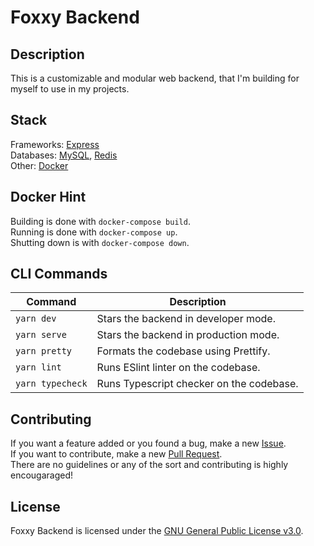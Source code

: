 # Foxxy Backend

## Description
This is a customizable and modular web backend, that I'm building for myself to use in my projects.

## Stack
Frameworks: <a href="https://expressjs.com/">Express</a>  
Databases: <a href="https://www.mysql.com/">MySQL</a>, <a href="https://redis.io/">Redis</a>  
Other: <a href="https://www.docker.com/">Docker<a>  

## Docker Hint
Building is done with <code>docker-compose build</code>.  
Running is done with <code>docker-compose up</code>.  
Shutting down is with <code>docker-compose down</code>.

## CLI Commands
| Command                                 | Description                                  |
| --------------------------------------- | -------------------------------------------- |
| `yarn dev`                              | Stars the backend in developer mode.         |
| `yarn serve`                            | Stars the backend in production mode.        |
| `yarn pretty`                           | Formats the codebase using Prettify.        |
| `yarn lint`                             | Runs ESlint linter on the codebase.          |
| `yarn typecheck`                        | Runs Typescript checker on the codebase.     |
            
## Contributing
If you want a feature added or you found a bug, make a new <a href="https://github.com/LamkasDev/maple/issues">Issue</a>.  
If you want to contribute, make a new <a href="https://github.com/LamkasDev/maple/pulls">Pull Request</a>.  
There are no guidelines or any of the sort and contributing is highly encougaraged!

## License
Foxxy Backend is licensed under the [GNU General Public License v3.0](https://github.com/LamkasDev/maple/blob/master/LICENSE).
